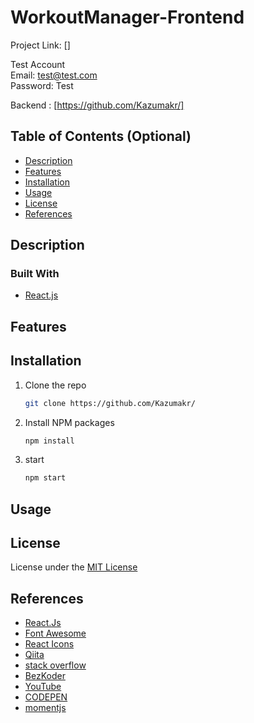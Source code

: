 # WorkoutManager-Frontend

Project Link: []

Test Account  
Email: test@test.com  
Password: Test

Backend : [https://github.com/Kazumakr/]

## Table of Contents (Optional)

- [Description](#description)
- [Features](#features)
- [Installation](#installation)
- [Usage](#usage)
- [License](#license)
- [References](#references)

## Description

### Built With

- [React.js](https://reactjs.org/)

## Features

## Installation

1. Clone the repo
   ```sh
   git clone https://github.com/Kazumakr/
   ```
2. Install NPM packages
   ```sh
   npm install
   ```
3. start
   ```sh
   npm start
   ```

## Usage

## License

License under the [MIT License](LICENSE)

## References

- [React.Js](https://reactjs.org/)
- [Font Awesome](https://fontawesome.com)
- [React Icons](https://react-icons.github.io/react-icons/search)
- [Qiita](https://qiita.com)
- [stack overflow](https://stackoverflow.com)
- [BezKoder](https://www.bezkoder.com)
- [YouTube](https://www.youtube.com)
- [CODEPEN](https://codepen.io)
- [momentjs](https://momentjs.com/)
